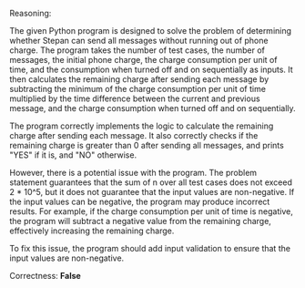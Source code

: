 Reasoning:

The given Python program is designed to solve the problem of determining whether Stepan can send all messages without running out of phone charge. The program takes the number of test cases, the number of messages, the initial phone charge, the charge consumption per unit of time, and the consumption when turned off and on sequentially as inputs. It then calculates the remaining charge after sending each message by subtracting the minimum of the charge consumption per unit of time multiplied by the time difference between the current and previous message, and the charge consumption when turned off and on sequentially.

The program correctly implements the logic to calculate the remaining charge after sending each message. It also correctly checks if the remaining charge is greater than 0 after sending all messages, and prints "YES" if it is, and "NO" otherwise.

However, there is a potential issue with the program. The problem statement guarantees that the sum of n over all test cases does not exceed 2 * 10^5, but it does not guarantee that the input values are non-negative. If the input values can be negative, the program may produce incorrect results. For example, if the charge consumption per unit of time is negative, the program will subtract a negative value from the remaining charge, effectively increasing the remaining charge.

To fix this issue, the program should add input validation to ensure that the input values are non-negative.

Correctness: **False**